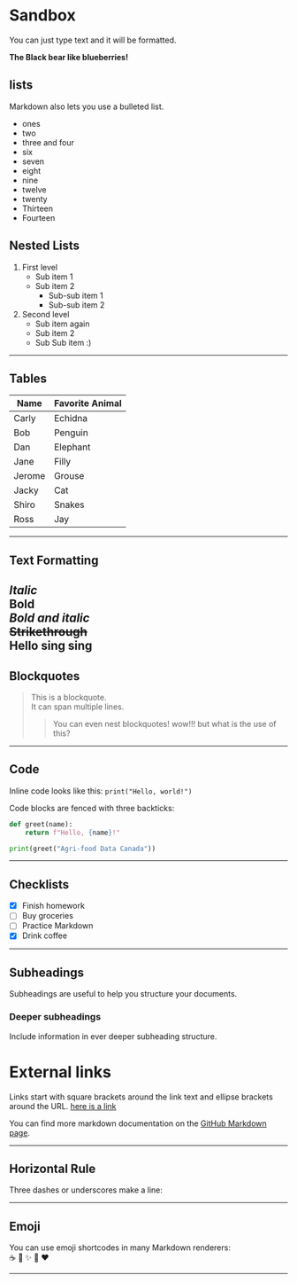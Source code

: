 # Sandbox

You can just type text and it will be formatted.

**The Black bear like blueberries!**

## lists

Markdown also lets you use a bulleted list.
* ones
* two
* three and four
* six
* seven
* eight
* nine
* twelve
* twenty
* Thirteen
* Fourteen

## Nested Lists

1. First level
   - Sub item 1
   - Sub item 2
     - Sub-sub item 1
     - Sub-sub item 2
3. Second level
   - Sub item again
   - Sub item 2
   - Sub Sub item :)

---

## Tables

|Name|Favorite Animal|
|---|---|
|Carly|Echidna|
|Bob|Penguin|
|Dan|Elephant|
|Jane|Filly|
|Jerome|Grouse|
|Jacky|Cat|
|Shiro| Snakes|
|Ross|Jay|
---


## Text Formatting

*Italic*  
**Bold**  
***Bold and italic***  
~~Strikethrough~~  
**Hello**
**sing sing**
---

## Blockquotes

> This is a blockquote.  
> It can span multiple lines.  
> > You can even nest blockquotes!
> > wow!!!
> but what is the use of this? 

---

## Code

Inline code looks like this: `print("Hello, world!")`

Code blocks are fenced with three backticks:

```python
def greet(name):
    return f"Hello, {name}!"

print(greet("Agri-food Data Canada"))
```

---

## Checklists

- [x] Finish homework  
- [ ] Buy groceries  
- [ ] Practice Markdown  
- [x] Drink coffee  

---
## Subheadings

Subheadings are useful to help you structure your documents.

### Deeper subheadings

Include information in ever deeper subheading structure.

# External links

Links start with square brackets around the link text and ellipse brackets around the URL. [here is a link](https://en.wikipedia.org/wiki/Main_Page)

You can find more markdown documentation on the [GitHub Markdown page](https://docs.github.com/en/get-started/writing-on-github/getting-started-with-writing-and-formatting-syntax).

---

## Horizontal Rule

Three dashes or underscores make a line:

---

## Emoji

You can use emoji shortcodes in many Markdown renderers:  
:coffee: :tada: :sparkles: :penguin: :heart:

---
